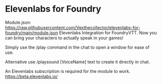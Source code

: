 # Elevenlabs for Foundry

Module.json: https://raw.githubusercontent.com/Vexthecollector/elevenlabs-for-foundry/main/module.json 
Elevenlabs Integration for FoundryVTT. Now you can bring your characters to actually speak in your games!

Simply use the /play command in the chat to open a window for ease of use.

Alternative use /playsound [VoiceName] text to create it directly in chat.

An Elevenlabs subscription is required for the module to work.
https://beta.elevenlabs.io/
